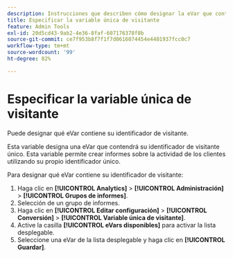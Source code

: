 ```yaml
---
description: Instrucciones que describen cómo designar la eVar que contiene su identificador de visitante.
title: Especificar la variable única de visitante
feature: Admin Tools
exl-id: 20d5cd43-9ab2-4e36-8faf-607176378f8b
source-git-commit: ce7f953b8f7f1f7d0616074454e4401937fcc0c7
workflow-type: tm+mt
source-wordcount: '99'
ht-degree: 82%

---
```


# Especificar la variable única de visitante

Puede designar qué eVar contiene su identificador de visitante.

Esta variable designa una eVar que contendrá su identificador de visitante único. Esta variable permite crear informes sobre la actividad de los clientes utilizando su propio identificador único.

Para designar qué eVar contiene su identificador de visitante:

1. Haga clic en **[!UICONTROL Analytics]** > **[!UICONTROL Administración]** > **[!UICONTROL Grupos de informes]**.
1. Selección de un grupo de informes.
1. Haga clic en **[!UICONTROL Editar configuración]** > **[!UICONTROL Conversión]** > **[!UICONTROL Variable única de visitante]**.
1. Active la casilla **[!UICONTROL eVars disponibles]** para activar la lista desplegable.
1. Seleccione una eVar de la lista desplegable y haga clic en **[!UICONTROL Guardar]**.
